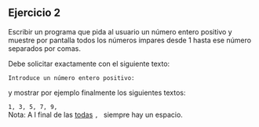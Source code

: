 ## Ejercicio 2

Escribir un programa que pida al usuario un número entero positivo y muestre por pantalla todos los números impares desde 1 hasta ese número separados por comas.

Debe solicitar exactamente con el siguiente texto:

`Introduce un número entero positivo:`

y mostrar por ejemplo finalmente los siguientes textos:

`1, 3, 5, 7, 9, `  
Nota: A l final de las <u>todas</u> `, `  siempre hay un espacio.
